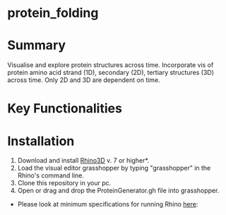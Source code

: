 # protein_folding


<!--- just![CROP4](https://github.com/alan-turing-institute/CROP_unity/blob/master/Assets/media/crop_1.gif) --->

# Summary

Visualise and explore protein structures across time. Incorporate vis of protein amino acid strand (1D), secondary (2D), tertiary structures (3D) across time. Only 2D and 3D are dependent on time.


# Key Functionalities


# Installation
1. Download and install [Rhino3D](https://www.rhino3d.com/) v. 7 or higher*. 
2. Load the visual editor grasshopper by typing "grasshopper" in the Rhino's command line.
3. Clone this repository in your pc.
4. Open or drag and drop the ProteinGenerator.gh file into grasshopper. 


* Please look at minimum specifications for running Rhino [here](https://www.rhino3d.com/7/system-requirements/): 

